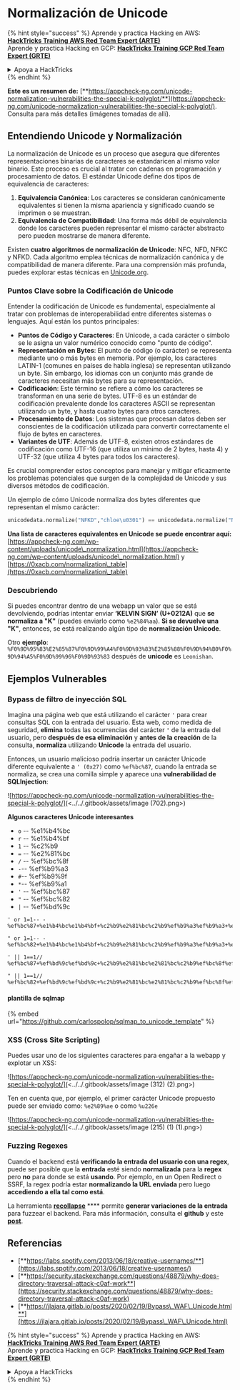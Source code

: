 # Normalización de Unicode

{% hint style="success" %}
Aprende y practica Hacking en AWS:<img src="/.gitbook/assets/arte.png" alt="" data-size="line">[**HackTricks Training AWS Red Team Expert (ARTE)**](https://training.hacktricks.xyz/courses/arte)<img src="/.gitbook/assets/arte.png" alt="" data-size="line">\
Aprende y practica Hacking en GCP: <img src="/.gitbook/assets/grte.png" alt="" data-size="line">[**HackTricks Training GCP Red Team Expert (GRTE)**<img src="/.gitbook/assets/grte.png" alt="" data-size="line">](https://training.hacktricks.xyz/courses/grte)

<details>

<summary>Apoya a HackTricks</summary>

* Revisa los [**planes de suscripción**](https://github.com/sponsors/carlospolop)!
* **Únete al** 💬 [**grupo de Discord**](https://discord.gg/hRep4RUj7f) o al [**grupo de telegram**](https://t.me/peass) o **síguenos** en **Twitter** 🐦 [**@hacktricks\_live**](https://twitter.com/hacktricks\_live)**.**
* **Comparte trucos de hacking enviando PRs a los** [**HackTricks**](https://github.com/carlospolop/hacktricks) y [**HackTricks Cloud**](https://github.com/carlospolop/hacktricks-cloud) repositorios de github.

</details>
{% endhint %}

**Este es un resumen de:** [**https://appcheck-ng.com/unicode-normalization-vulnerabilities-the-special-k-polyglot/**](https://appcheck-ng.com/unicode-normalization-vulnerabilities-the-special-k-polyglot/). Consulta para más detalles (imágenes tomadas de allí).

## Entendiendo Unicode y Normalización

La normalización de Unicode es un proceso que asegura que diferentes representaciones binarias de caracteres se estandaricen al mismo valor binario. Este proceso es crucial al tratar con cadenas en programación y procesamiento de datos. El estándar Unicode define dos tipos de equivalencia de caracteres:

1. **Equivalencia Canónica**: Los caracteres se consideran canónicamente equivalentes si tienen la misma apariencia y significado cuando se imprimen o se muestran.
2. **Equivalencia de Compatibilidad**: Una forma más débil de equivalencia donde los caracteres pueden representar el mismo carácter abstracto pero pueden mostrarse de manera diferente.

Existen **cuatro algoritmos de normalización de Unicode**: NFC, NFD, NFKC y NFKD. Cada algoritmo emplea técnicas de normalización canónica y de compatibilidad de manera diferente. Para una comprensión más profunda, puedes explorar estas técnicas en [Unicode.org](https://unicode.org/).

### Puntos Clave sobre la Codificación de Unicode

Entender la codificación de Unicode es fundamental, especialmente al tratar con problemas de interoperabilidad entre diferentes sistemas o lenguajes. Aquí están los puntos principales:

* **Puntos de Código y Caracteres**: En Unicode, a cada carácter o símbolo se le asigna un valor numérico conocido como "punto de código".
* **Representación en Bytes**: El punto de código (o carácter) se representa mediante uno o más bytes en memoria. Por ejemplo, los caracteres LATIN-1 (comunes en países de habla inglesa) se representan utilizando un byte. Sin embargo, los idiomas con un conjunto más grande de caracteres necesitan más bytes para su representación.
* **Codificación**: Este término se refiere a cómo los caracteres se transforman en una serie de bytes. UTF-8 es un estándar de codificación prevalente donde los caracteres ASCII se representan utilizando un byte, y hasta cuatro bytes para otros caracteres.
* **Procesamiento de Datos**: Los sistemas que procesan datos deben ser conscientes de la codificación utilizada para convertir correctamente el flujo de bytes en caracteres.
* **Variantes de UTF**: Además de UTF-8, existen otros estándares de codificación como UTF-16 (que utiliza un mínimo de 2 bytes, hasta 4) y UTF-32 (que utiliza 4 bytes para todos los caracteres).

Es crucial comprender estos conceptos para manejar y mitigar eficazmente los problemas potenciales que surgen de la complejidad de Unicode y sus diversos métodos de codificación.

Un ejemplo de cómo Unicode normaliza dos bytes diferentes que representan el mismo carácter:
```python
unicodedata.normalize("NFKD","chloe\u0301") == unicodedata.normalize("NFKD", "chlo\u00e9")
```
**Una lista de caracteres equivalentes en Unicode se puede encontrar aquí:** [https://appcheck-ng.com/wp-content/uploads/unicode\_normalization.html](https://appcheck-ng.com/wp-content/uploads/unicode\_normalization.html) y [https://0xacb.com/normalization\_table](https://0xacb.com/normalization\_table)

### Descubriendo

Si puedes encontrar dentro de una webapp un valor que se está devolviendo, podrías intentar enviar **‘KELVIN SIGN’ (U+0212A)** que **se normaliza a "K"** (puedes enviarlo como `%e2%84%aa`). **Si se devuelve una "K"**, entonces, se está realizando algún tipo de **normalización Unicode**.

Otro **ejemplo**: `%F0%9D%95%83%E2%85%87%F0%9D%99%A4%F0%9D%93%83%E2%85%88%F0%9D%94%B0%F0%9D%94%A5%F0%9D%99%96%F0%9D%93%83` después de **unicode** es `Leonishan`.

## **Ejemplos Vulnerables**

### **Bypass de filtro de inyección SQL**

Imagina una página web que está utilizando el carácter `'` para crear consultas SQL con la entrada del usuario. Esta web, como medida de seguridad, **elimina** todas las ocurrencias del carácter **`'`** de la entrada del usuario, pero **después de esa eliminación** y **antes de la creación** de la consulta, **normaliza** utilizando **Unicode** la entrada del usuario.

Entonces, un usuario malicioso podría insertar un carácter Unicode diferente equivalente a `' (0x27)` como `%ef%bc%87`, cuando la entrada se normaliza, se crea una comilla simple y aparece una **vulnerabilidad de SQLInjection**:

![https://appcheck-ng.com/unicode-normalization-vulnerabilities-the-special-k-polyglot/](<../../.gitbook/assets/image (702).png>)

**Algunos caracteres Unicode interesantes**

* `o` -- %e1%b4%bc
* `r` -- %e1%b4%bf
* `1` -- %c2%b9
* `=` -- %e2%81%bc
* `/` -- %ef%bc%8f
* `-`-- %ef%b9%a3
* `#`-- %ef%b9%9f
* `*`-- %ef%b9%a1
* `'` -- %ef%bc%87
* `"` -- %ef%bc%82
* `|` -- %ef%bd%9c
```
' or 1=1-- -
%ef%bc%87+%e1%b4%bc%e1%b4%bf+%c2%b9%e2%81%bc%c2%b9%ef%b9%a3%ef%b9%a3+%ef%b9%a3

" or 1=1-- -
%ef%bc%82+%e1%b4%bc%e1%b4%bf+%c2%b9%e2%81%bc%c2%b9%ef%b9%a3%ef%b9%a3+%ef%b9%a3

' || 1==1//
%ef%bc%87+%ef%bd%9c%ef%bd%9c+%c2%b9%e2%81%bc%e2%81%bc%c2%b9%ef%bc%8f%ef%bc%8f

" || 1==1//
%ef%bc%82+%ef%bd%9c%ef%bd%9c+%c2%b9%e2%81%bc%e2%81%bc%c2%b9%ef%bc%8f%ef%bc%8f
```
#### plantilla de sqlmap

{% embed url="https://github.com/carlospolop/sqlmap_to_unicode_template" %}

### XSS (Cross Site Scripting)

Puedes usar uno de los siguientes caracteres para engañar a la webapp y explotar un XSS:

![https://appcheck-ng.com/unicode-normalization-vulnerabilities-the-special-k-polyglot/](<../../.gitbook/assets/image (312) (2).png>)

Ten en cuenta que, por ejemplo, el primer carácter Unicode propuesto puede ser enviado como: `%e2%89%ae` o como `%u226e`

![https://appcheck-ng.com/unicode-normalization-vulnerabilities-the-special-k-polyglot/](<../../.gitbook/assets/image (215) (1) (1).png>)

### Fuzzing Regexes

Cuando el backend está **verificando la entrada del usuario con una regex**, puede ser posible que la **entrada** esté siendo **normalizada** para la **regex** pero **no** para donde se está **usando**. Por ejemplo, en un Open Redirect o SSRF, la regex podría estar **normalizando la URL enviada** pero luego **accediendo a ella tal como está**.

La herramienta [**recollapse**](https://github.com/0xacb/recollapse) \*\*\*\* permite **generar variaciones de la entrada** para fuzzear el backend. Para más información, consulta el **github** y este [**post**](https://0xacb.com/2022/11/21/recollapse/).

## Referencias

* [**https://labs.spotify.com/2013/06/18/creative-usernames/**](https://labs.spotify.com/2013/06/18/creative-usernames/)
* [**https://security.stackexchange.com/questions/48879/why-does-directory-traversal-attack-c0af-work**](https://security.stackexchange.com/questions/48879/why-does-directory-traversal-attack-c0af-work)
* [**https://jlajara.gitlab.io/posts/2020/02/19/Bypass\_WAF\_Unicode.html**](https://jlajara.gitlab.io/posts/2020/02/19/Bypass\_WAF\_Unicode.html)

{% hint style="success" %}
Aprende y practica Hacking en AWS:<img src="/.gitbook/assets/arte.png" alt="" data-size="line">[**HackTricks Training AWS Red Team Expert (ARTE)**](https://training.hacktricks.xyz/courses/arte)<img src="/.gitbook/assets/arte.png" alt="" data-size="line">\
Aprende y practica Hacking en GCP: <img src="/.gitbook/assets/grte.png" alt="" data-size="line">[**HackTricks Training GCP Red Team Expert (GRTE)**<img src="/.gitbook/assets/grte.png" alt="" data-size="line">](https://training.hacktricks.xyz/courses/grte)

<details>

<summary>Apoya a HackTricks</summary>

* Revisa los [**planes de suscripción**](https://github.com/sponsors/carlospolop)!
* **Únete al** 💬 [**grupo de Discord**](https://discord.gg/hRep4RUj7f) o al [**grupo de telegram**](https://t.me/peass) o **síguenos** en **Twitter** 🐦 [**@hacktricks\_live**](https://twitter.com/hacktricks\_live)**.**
* **Comparte trucos de hacking enviando PRs a los** [**HackTricks**](https://github.com/carlospolop/hacktricks) y [**HackTricks Cloud**](https://github.com/carlospolop/hacktricks-cloud) repos de github.

</details>
{% endhint %}
